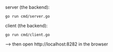 server (the backend): 
```shell
go run cmd/server.go 
```

client (the backend):
```shell
go run cmd/client.go 
```

--> then open http://localhost:8282 in the browser

